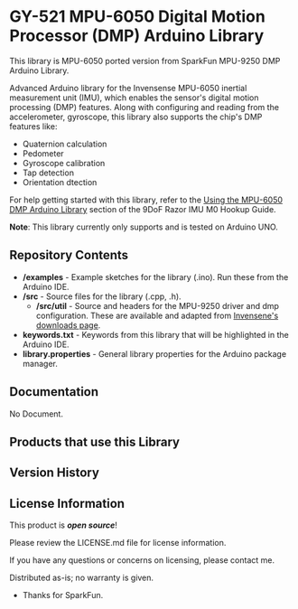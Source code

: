 GY-521 MPU-6050 Digital Motion Processor (DMP) Arduino Library
========================================

This library is MPU-6050 ported version from SparkFun MPU-9250 DMP Arduino Library.

Advanced Arduino library for the Invensense MPU-6050 inertial measurement unit (IMU), which enables the sensor's digital motion processing (DMP) features. Along with configuring and reading from the accelerometer, gyroscope, this library also supports the chip's DMP features like:

* Quaternion calculation
* Pedometer
* Gyroscope calibration
* Tap detection
* Orientation dtection

For help getting started with this library, refer to the [Using the MPU-6050 DMP Arduino Library](https://learn.sparkfun.com/tutorials/9dof-razor-imu-m0-hookup-guide#using-the-mpu-9250-dmp-arduino-library) section of the 9DoF Razor IMU M0 Hookup Guide.

**Note**: This library currently only supports and is tested on Arduino UNO. 

Repository Contents
-------------------

* **/examples** - Example sketches for the library (.ino). Run these from the Arduino IDE. 
* **/src** - Source files for the library (.cpp, .h).
	* **/src/util** - Source and headers for the MPU-9250 driver and dmp configuration. These are available and adapted from [Invensene's downloads page](https://www.invensense.com/developers/software-downloads/#sla_content_45).
* **keywords.txt** - Keywords from this library that will be highlighted in the Arduino IDE. 
* **library.properties** - General library properties for the Arduino package manager. 

Documentation
--------------

No Document.

Products that use this Library 
---------------------------------

Version History
---------------


License Information
-------------------

This product is _**open source**_! 

Please review the LICENSE.md file for license information. 

If you have any questions or concerns on licensing, please contact me.

Distributed as-is; no warranty is given.

- Thanks for SparkFun.

